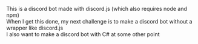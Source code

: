 This is a discord bot made with discord.js (which also requires node and npm)  
When I get this done, my next challenge is to make a discord bot without a wrapper like discord.js  
I also want to make a discord bot with C# at some other point  
